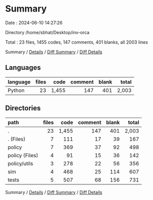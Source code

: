 # Summary

Date : 2024-06-10 14:27:26

Directory /home/sbhat/Desktop/inv-orca

Total : 23 files,  1455 codes, 147 comments, 401 blanks, all 2003 lines

Summary / [Details](details.md) / [Diff Summary](diff.md) / [Diff Details](diff-details.md)

## Languages
| language | files | code | comment | blank | total |
| :--- | ---: | ---: | ---: | ---: | ---: |
| Python | 23 | 1,455 | 147 | 401 | 2,003 |

## Directories
| path | files | code | comment | blank | total |
| :--- | ---: | ---: | ---: | ---: | ---: |
| . | 23 | 1,455 | 147 | 401 | 2,003 |
| . (Files) | 7 | 111 | 17 | 39 | 167 |
| policy | 7 | 369 | 37 | 92 | 498 |
| policy (Files) | 4 | 91 | 15 | 36 | 142 |
| policy/utils | 3 | 278 | 22 | 56 | 356 |
| sim | 4 | 468 | 25 | 114 | 607 |
| tests | 5 | 507 | 68 | 156 | 731 |

Summary / [Details](details.md) / [Diff Summary](diff.md) / [Diff Details](diff-details.md)